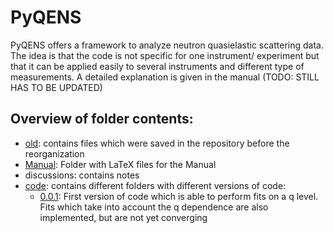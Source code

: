 PyQENS
======

PyQENS offers a framework to analyze neutron quasielastic scattering data. The idea is that the code is not specific for one instrument/ experiment but that it can be applied easily to several instruments and different type of measurements.
A detailed explanation is given in the manual (TODO: STILL HAS TO BE UPDATED)

Overview of folder contents:
----------------------------
* [old](old): contains files which were saved in the repository before the reorganization
* [Manual](Manual): Folder with LaTeX files for the Manual
* discussions: contains notes 
* [code](code): contains different folders with different versions of code:
  * [0.0.1](code/0.0.1): First version of code which is able to perform fits on a q level.  Fits which take into account the q dependence are also implemented, but are not yet converging
